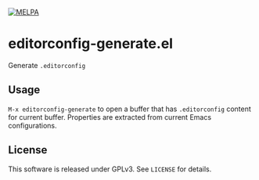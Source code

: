 [![MELPA](https://melpa.org/packages/editorconfig-generate-badge.svg)](https://melpa.org/#/editorconfig-generate)
    

editorconfig-generate.el
========================

Generate `.editorconfig`


Usage
-----

`M-x editorconfig-generate` to open a buffer that has `.editorconfig` content
for current buffer.  Properties are extracted from current Emacs configurations.



License
-------

This software is released under GPLv3. See `LICENSE` for details.
